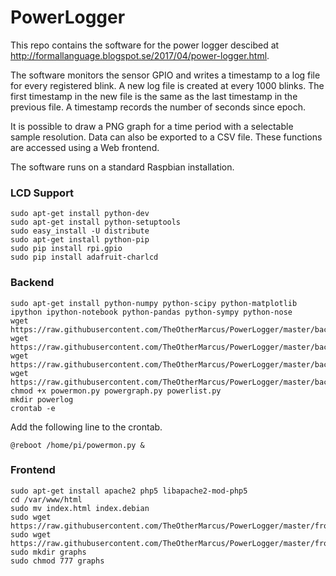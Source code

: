 # PowerLogger
This repo contains the software for the power logger descibed at http://formallanguage.blogspot.se/2017/04/power-logger.html.

The software monitors the sensor GPIO and writes a timestamp to a log file for every registered blink. A new log file is created at every 1000 blinks. The first timestamp in the new file is the same as the last timestamp in the previous file. A timestamp records the number of seconds since epoch.

It is possible to draw a PNG graph for a time period with a selectable sample resolution. Data can also be exported to a CSV file. These functions are accessed using a Web frontend.

The software runs on a standard Raspbian installation.

### LCD Support
```
sudo apt-get install python-dev
sudo apt-get install python-setuptools
sudo easy_install -U distribute
sudo apt-get install python-pip
sudo pip install rpi.gpio
sudo pip install adafruit-charlcd
```

### Backend
```
sudo apt-get install python-numpy python-scipy python-matplotlib ipython ipython-notebook python-pandas python-sympy python-nose
wget https://raw.githubusercontent.com/TheOtherMarcus/PowerLogger/master/backend/powermon.py
wget https://raw.githubusercontent.com/TheOtherMarcus/PowerLogger/master/backend/powergraph.py
wget https://raw.githubusercontent.com/TheOtherMarcus/PowerLogger/master/backend/powerlist.py
wget https://raw.githubusercontent.com/TheOtherMarcus/PowerLogger/master/backend/logreader.py
chmod +x powermon.py powergraph.py powerlist.py
mkdir powerlog
crontab -e
```
Add the following line to the crontab.
```
@reboot /home/pi/powermon.py &
```

### Frontend
```
sudo apt-get install apache2 php5 libapache2-mod-php5
cd /var/www/html
sudo mv index.html index.debian
sudo wget https://raw.githubusercontent.com/TheOtherMarcus/PowerLogger/master/frontend/index.php
sudo wget https://raw.githubusercontent.com/TheOtherMarcus/PowerLogger/master/frontend/csv.php
sudo mkdir graphs
sudo chmod 777 graphs
```

